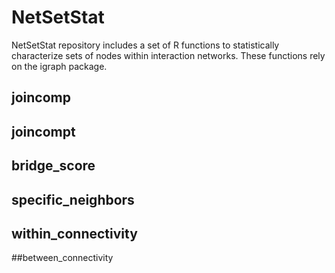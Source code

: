 
# NetSetStat

NetSetStat repository includes a set of R functions to statistically characterize sets of nodes within interaction networks. These functions rely on the igraph package.

## joincomp

## joincompt

## bridge_score

## specific_neighbors

## within_connectivity

##between_connectivity